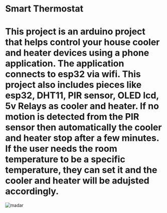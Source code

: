 # Smart Thermostat
# This project is an arduino project that helps control your house cooler and heater devices using a phone application. The application connects to esp32 via wifi. This project also includes pieces like esp32, DHT11, PIR sensor, OLED lcd, 5v Relays as cooler and heater. If no motion is detected from the PIR sensor then automatically the cooler and heater stop after a few minutes. If the user needs the room temperature to be a specific temperature, they can set it and the cooler and heater will be adujsted accordingly.
![madar](https://github.com/hkasti/smart-thermostat/assets/45814369/9cf54f3d-9c6d-4415-a36d-77e43e117ef9)
